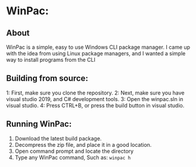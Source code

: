 # WinPac:
## About
WinPac is a simple, easy to use Windows CLI package manager. I came up with the idea from using Linux package managers, and I wanted a simple way to install programs from the CLI

## Building from source:
1: First, make sure you clone the repository.
2: Next, make sure you have visual studio 2019, and C# development tools.
3: Open the winpac.sln in visual studio.
4: Press CTRL+B, or press the build button in visual studio.

## Running WinPac:
1. Download the latest build package.
2. Decompress the zip file, and place it in a good location.
3. Open command prompt and locate the directory
4. Type any WinPac command, Such as: `winpac h`